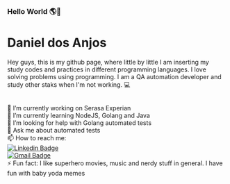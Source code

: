 ### Hello World 🌎👋

# Daniel dos Anjos
Hey guys, this is my github page, where little by little I am inserting my study codes and practices in different programming languages.
I love solving problems using programming.
I am a QA automation developer and study other staks when I'm not working. :computer:

<br/> 🔭 I’m currently working on Serasa Experian
<br/> 🌱 I’m currently learning NodeJS, Golang and Java
<br/> 🤔 I’m looking for help with Golang automated tests
<br/> 💬 Ask me about automated tests
<br/> 📫 How to reach me:
<br/> [![Linkedin Badge](https://img.shields.io/badge/-DanieldosAnjos-blue?style=flat-square&logo=Linkedin&logoColor=white&link=https://www.linkedin.com/in/danieldosanjos1989/)](https://www.linkedin.com/in/danieldosanjos1989/) 
<br/> [![Gmail Badge](https://img.shields.io/badge/-daniel.anjos.1989@gmail.com-c14438?style=flat-square&logo=Gmail&logoColor=white&link=mailto:daniel.anjos.1989@gmail.com)](mailto:daniel.anjos.1989@gmail.com)
<br/> ⚡ Fun fact: I like superhero movies, music and nerdy stuff in general. I have fun with baby yoda memes

